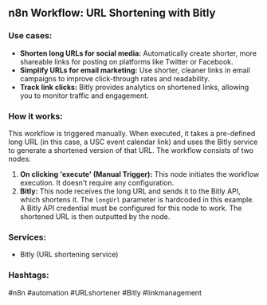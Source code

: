 ## n8n Workflow: URL Shortening with Bitly

### Use cases:

*   **Shorten long URLs for social media:** Automatically create shorter, more shareable links for posting on platforms like Twitter or Facebook.
*   **Simplify URLs for email marketing:** Use shorter, cleaner links in email campaigns to improve click-through rates and readability.
*   **Track link clicks:**  Bitly provides analytics on shortened links, allowing you to monitor traffic and engagement.

### How it works:

This workflow is triggered manually. When executed, it takes a pre-defined long URL (in this case, a USC event calendar link) and uses the Bitly service to generate a shortened version of that URL.  The workflow consists of two nodes:

1.  **On clicking 'execute' (Manual Trigger):** This node initiates the workflow execution.  It doesn't require any configuration.
2.  **Bitly:** This node receives the long URL and sends it to the Bitly API, which shortens it.  The `longUrl` parameter is hardcoded in this example. A Bitly API credential must be configured for this node to work. The shortened URL is then outputted by the node.

### Services:

*   Bitly (URL shortening service)

### Hashtags:

#n8n #automation #URLshortener #Bitly #linkmanagement
